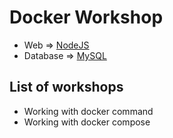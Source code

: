 # Docker Workshop

- Web => [NodeJS](https://hub.docker.com/_/node)
- Database => [MySQL](https://hub.docker.com/_/mysql)

## List of workshops

- Working with docker command
- Working with docker compose
